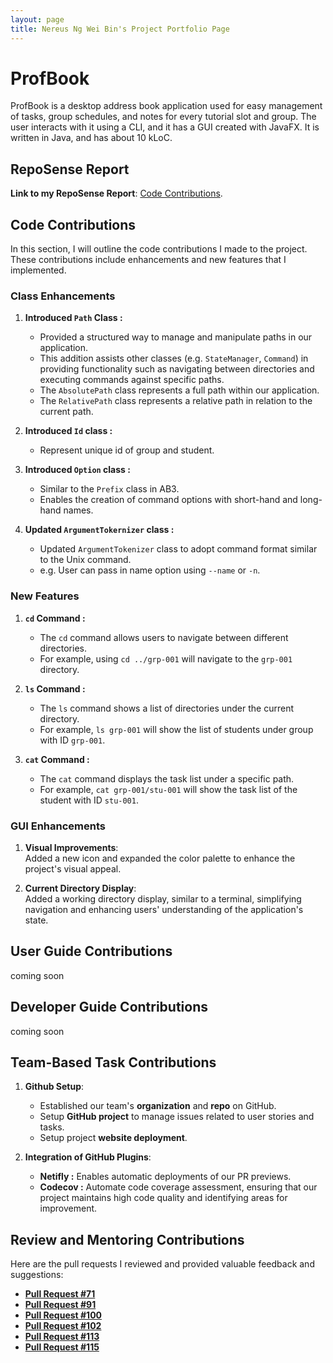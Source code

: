 ```yaml
---
layout: page
title: Nereus Ng Wei Bin's Project Portfolio Page
---
```


# ProfBook

ProfBook is a desktop address book application used for easy management of tasks, group schedules, and notes for every tutorial slot and group. The user interacts with it using a CLI, and it has a GUI created with JavaFX. It is written in Java, and has about 10 kLoC.

## RepoSense Report

**Link to my RepoSense Report**: [Code Contributions](https://nus-cs2103-ay2324s1.github.io/tp-dashboard/?search=nereuswb922&breakdown=false&sort=groupTitle%20dsc&sortWithin=title&since=2023-09-22&timeframe=commit&mergegroup=&groupSelect=groupByRepos).

## Code Contributions

In this section, I will outline the code contributions I made to the project. These contributions include enhancements and new features that I implemented. 

### Class Enhancements

1. **Introduced `Path` Class :**
    - Provided a structured way to manage and manipulate paths in our application.
    - This addition assists other classes (e.g. `StateManager`, `Command`) in providing functionality such as navigating between directories and executing commands against specific paths.
    -  The `AbsolutePath` class represents a full path within our application.
    - The `RelativePath` class represents a relative path in relation to the current path.

2. **Introduced `Id` class :**
   - Represent unique id of group and student.

2. **Introduced `Option` class :**
   - Similar to the `Prefix` class in AB3.
    - Enables the creation of command options with short-hand and long-hand names.

3. **Updated `ArgumentTokernizer` class :**
    - Updated `ArgumentTokenizer` class to adopt command format similar to the Unix command.
    - e.g. User can pass in name option using `--name` or  `-n`.

### New Features
1. **`cd` Command :**
    - The `cd` command allows users to navigate between different directories.
    - For example, using `cd ../grp-001` will navigate to the `grp-001` directory.

2. **`ls` Command :**
    - The `ls` command shows a list of directories under the current directory.
    - For example, `ls grp-001` will show the list of students under group with ID `grp-001`.

3. **`cat` Command :**
    - The `cat` command displays the task list under a specific path.
    - For example, `cat grp-001/stu-001` will show the task list of the student with ID `stu-001`.

### GUI Enhancements
1. **Visual Improvements**:  
Added a new icon and expanded the color palette to enhance the project's visual appeal.

2. **Current Directory Display**:  
Added a working directory display, similar to a terminal, simplifying navigation and enhancing users' understanding of the application's state.

## User Guide Contributions
coming soon

## Developer Guide Contributions
coming soon

## Team-Based Task Contributions

1. **Github Setup**:
   - Established our team's **organization** and **repo** on GitHub.
   - Setup **GitHub project** to manage issues related to user stories and tasks.
   - Setup project **website deployment**.

3. **Integration of GitHub Plugins**:
   - **Netifly :** Enables automatic deployments of our PR previews.
   - **Codecov :** Automate code coverage assessment, ensuring that our project maintains high code quality and identifying areas for improvement.
  
## Review and Mentoring Contributions

Here are the pull requests I reviewed and provided valuable feedback and suggestions:
- **[Pull Request #71](https://github.com/AY2324S1-CS2103T-W15-2/tp/pull/71)**
- **[Pull Request #91](https://github.com/AY2324S1-CS2103T-W15-2/tp/pull/91)**
- **[Pull Request #100](https://github.com/AY2324S1-CS2103T-W15-2/tp/pull/100)**
- **[Pull Request #102](https://github.com/AY2324S1-CS2103T-W15-2/tp/pull/102)**
- **[Pull Request #113](https://github.com/AY2324S1-CS2103T-W15-2/tp/pull/113)**
- **[Pull Request #115](https://github.com/AY2324S1-CS2103T-W15-2/tp/pull/115)**